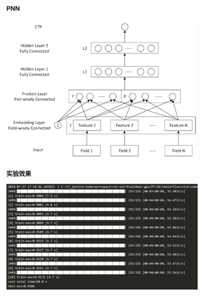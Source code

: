 ### PNN
![](https://github.com/wangru8080/Deep_CTR/blob/master/picture/pnn.png)  

### 实验效果
![](https://github.com/wangru8080/Deep_CTR/blob/master/picture/pnn_result.png)
